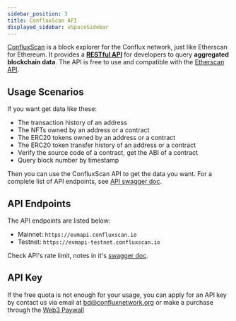 ```yaml
---
sidebar_position: 3
title: ConfluxScan API
displayed_sidebar: eSpaceSidebar
---
```


[ConfluxScan](https://evm.confluxscan.io/) is a block explorer for the Conflux network, just like Etherscan for Ethereum. It provides a [**RESTful API**](https://evmapi.confluxscan.io/doc) for developers to query **aggregated blockchain data**. The API is free to use and compatible with the [Etherscan API](https://etherscan.io/apis).

## Usage Scenarios

If you want get data like these:

* The transaction history of an address
* The NFTs owned by an address or a contract
* The ERC20 tokens owned by an address or a contract
* The ERC20 token transfer history of an address or a contract
* Verify the source code of a contract, get the ABI of a contract
* Query block number by timestamp

Then you can use the ConfluxScan API to get the data you want. For a complete list of API endpoints, see [API swagger doc](https://evmapi.confluxscan.io/doc).

## API Endpoints

The API endpoints are listed below:

* Mainnet: `https://evmapi.confluxscan.io`
* Testnet: `https://evmapi-testnet.confluxscan.io`

Check API's rate limit, notes in it's [swagger doc](https://evmapi.confluxscan.io/doc).

## API Key

If the free quota is not enough for your usage, you can apply for an API key by contact us via email at [bd@confluxnetwork.org](mailto:bd@confluxnetwork.org) or make a purchase through the [Web3 Paywall](../../../general/build/tools/web3paywall)